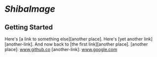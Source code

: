 # _ShibaImage_
## Getting Started
Here's [a link to something else][another place].
Here's [yet another link][another-link].
And now back to [the first link][another place].
[another place]: www.github.co
[another-link]: www.google.com
